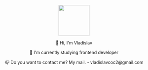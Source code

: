 
<div id="header" align="center">
  <img src="https://giphy.com/gifs/pudgypenguins-happy-developer-dev-TALQlzlQssoEvvUuNq" width="100"/>
  <p> 👋 Hi, I'm Vladislav </p>
  <p> 📖 I'm currently studying frontend developer </p>
  <p> 📪 Do you want to contact me? My mail. - vladislavcoc2@gmail.com </p>
</div>

<!--
**vladislavslutskii/vladislavslutskii** is a ✨ _special_ ✨ repository because its `README.md` (this file) appears on your GitHub profile.

Here are some ideas to get you started:

- 🔭 I’m currently working on ...
- 🌱 I’m currently learning ...
- 👯 I’m looking to collaborate on ...
- 🤔 I’m looking for help with ...
- 💬 Ask me about ...
- 📫 How to reach me: ...
- 😄 Pronouns: ...
- ⚡ Fun fact: ...
-->
